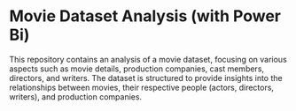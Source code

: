 # Movie Dataset Analysis (with Power Bi)
This repository contains an analysis of a movie dataset, focusing on various aspects such as movie details, production companies, cast members, directors, and writers. The dataset is structured to provide insights into the relationships between movies, their respective people (actors, directors, writers), and production companies.
